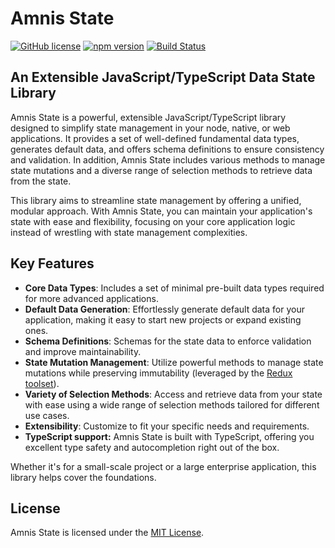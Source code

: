 # Amnis State

[![GitHub license](https://img.shields.io/github/license/amnis-dev/amnis-state)](https://github.com/amnis-dev/amnis-state/blob/main/LICENSE)
[![npm version](https://img.shields.io/npm/v/@amnis/state)](https://www.npmjs.com/package/@amnis/state)
[![Build Status](https://img.shields.io/github/actions/workflow/status/amnis-dev/amnis-state/integrity-check.yml?label=Integrity%20Check)](https://github.com/amnis-dev/amnis-state/actions)

## An Extensible JavaScript/TypeScript Data State Library

Amnis State is a powerful, extensible JavaScript/TypeScript library designed to simplify state management in your node, native, or web applications. It provides a set of well-defined fundamental data types, generates default data, and offers schema definitions to ensure consistency and validation. In addition, Amnis State includes various methods to manage state mutations and a diverse range of selection methods to retrieve data from the state.

This library aims to streamline state management by offering a unified, modular approach. With Amnis State, you can maintain your application's state with ease and flexibility, focusing on your core application logic instead of wrestling with state management complexities.

## Key Features

- **Core Data Types**: Includes a set of minimal pre-built data types required for more advanced applications.
- **Default Data Generation**: Effortlessly generate default data for your application, making it easy to start new projects or expand existing ones.
- **Schema Definitions**: Schemas for the state data to enforce validation and improve maintainability.
- **State Mutation Management**: Utilize powerful methods to manage state mutations while preserving immutability (leveraged by the [Redux toolset](https://redux-toolkit.js.org/)).
- **Variety of Selection Methods**: Access and retrieve data from your state with ease using a wide range of selection methods tailored for different use cases.
- **Extensibility**: Customize to fit your specific needs and requirements.
- **TypeScript support:** Amnis State is built with TypeScript, offering you excellent type safety and autocompletion right out of the box.

Whether it's for a small-scale project or a large enterprise application, this library helps cover the foundations.

## License

Amnis State is licensed under the [MIT License](https://github.com/amnis-state/amnis-state/blob/main/LICENSE).